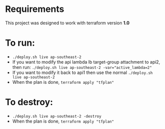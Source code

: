 # Requirements
This project was designed to work with terraform version **1.0**

# To run:
- `./deploy.sh live ap-southeast-2`
- If you want to modify the api lambda lb target-group attachment to api2, then run: `./deploy.sh live ap-southeast-2 -var="active_lambda=2"`
- If you want to modify it back to api1 then use the normal `./deploy.sh live ap-southeast-2`
- When the plan is done, `terraform apply "tfplan"`

# To destroy:
- `./deploy.sh live ap-southeast-2 -destroy`
- When the plan is done, `terraform apply "tfplan"`
